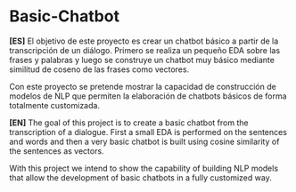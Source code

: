 # Basic-Chatbot

**[ES]** El objetivo de este proyecto es crear un chatbot básico a partir de la transcripción de un diálogo. Primero se realiza un pequeño EDA sobre las frases y palabras y luego se construye un chatbot muy básico mediante similitud de coseno de las frases como vectores.

Con este proyecto se pretende mostrar la capacidad de construcción de modelos de NLP que permiten la elaboración de chatbots básicos de forma totalmente customizada.


**[EN]** The goal of this project is to create a basic chatbot from the transcription of a dialogue. First a small EDA is performed on the sentences and words and then a very basic chatbot is built using cosine similarity of the sentences as vectors.

With this project we intend to show the capability of building NLP models that allow the development of basic chatbots in a fully customized way.
